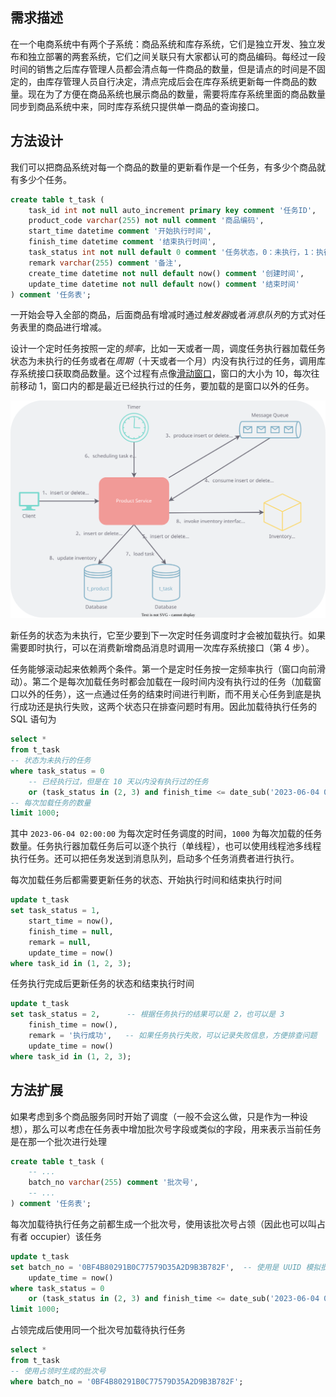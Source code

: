 ## 需求描述

在一个电商系统中有两个子系统：商品系统和库存系统，它们是独立开发、独立发布和独立部署的两套系统，它们之间关联只有大家都认可的商品编码。每经过一段时间的销售之后库存管理人员都会清点每一件商品的数量，但是请点的时间是不固定的，由库存管理人员自行决定，清点完成后会在库存系统更新每一件商品的数量。现在为了方便在商品系统也展示商品的数量，需要将库存系统里面的商品数量同步到商品系统中来，同时库存系统只提供单一商品的查询接口。

## 方法设计

我们可以把商品系统对每一个商品的数量的更新看作是一个任务，有多少个商品就有多少个任务。

```sql
create table t_task (
    task_id int not null auto_increment primary key comment '任务ID',
    product_code varchar(255) not null comment '商品编码',
    start_time datetime comment '开始执行时间',
    finish_time datetime comment '结束执行时间',
    task_status int not null default 0 comment '任务状态，0：未执行，1：执行中，2：执行成功，3：执行失败',
    remark varchar(255) comment '备注',
    create_time datetime not null default now() comment '创建时间',
    update_time datetime not null default now() comment '结束时间'
) comment '任务表';
```

一开始会导入全部的商品，后面商品有增减时通过*触发器*或者*消息队列*的方式对任务表里的商品进行增减。

设计一个定时任务按照一定的*频率*，比如一天或者一周，调度任务执行器加载任务状态为未执行的任务或者在*周期*（十天或者一个月）内没有执行过的任务，调用库存系统接口获取商品数量。这个过程有点像[滑动窗口](https://www.cnblogs.com/huansky/p/13488234.html)，窗口的大小为 10，每次往前移动 1，窗口内的都是最近已经执行过的任务，要加载的是窗口以外的任务。

![](design.drawio.svg)

新任务的状态为未执行，它至少要到下一次定时任务调度时才会被加载执行。如果需要即时执行，可以在消费新增商品消息时调用一次库存系统接口（第 4 步）。

任务能够滚动起来依赖两个条件。第一个是定时任务按一定频率执行（窗口向前滑动）。第二个是每次加载任务时都会加载在一段时间内没有执行过的任务（加载窗口以外的任务），这一点通过任务的结束时间进行判断，而不用关心任务到底是执行成功还是执行失败，这两个状态只在排查问题时有用。因此加载待执行任务的 SQL 语句为

```sql
select *
from t_task
-- 状态为未执行的任务
where task_status = 0
    -- 已经执行过，但是在 10 天以内没有执行过的任务
    or (task_status in (2, 3) and finish_time <= date_sub('2023-06-04 02:00:00', interval 10 day))
-- 每次加载任务的数量
limit 1000;
```

其中 `2023-06-04 02:00:00` 为每次定时任务调度的时间，`1000` 为每次加载的任务数量。任务执行器加载任务后可以逐个执行（单线程），也可以使用线程池多线程执行任务。还可以把任务发送到消息队列，启动多个任务消费者进行执行。

每次加载任务后都需要更新任务的状态、开始执行时间和结束执行时间

```sql
update t_task
set task_status = 1,
    start_time = now(),
    finish_time = null,
    remark = null,
    update_time = now()
where task_id in (1, 2, 3);
```

任务执行完成后更新任务的状态和结束执行时间

```sql
update t_task
set task_status = 2,      -- 根据任务执行的结果可以是 2，也可以是 3
    finish_time = now(),
    remark = '执行成功',   -- 如果任务执行失败，可以记录失败信息，方便排查问题
    update_time = now()
where task_id in (1, 2, 3);
```

## 方法扩展

如果考虑到多个商品服务同时开始了调度（一般不会这么做，只是作为一种设想），那么可以考虑在任务表中增加批次号字段或类似的字段，用来表示当前任务是在那一个批次进行处理

```sql
create table t_task (
    -- ...
    batch_no varchar(255) comment '批次号',
    -- ...
) comment '任务表';
```

每次加载待执行任务之前都生成一个批次号，使用该批次号占领（因此也可以叫占有者 occupier）该任务

```sql
update t_task
set batch_no = '0BF4B80291B0C77579D35A2D9B3B782F',  -- 使用是 UUID 模拟批次号
    update_time = now()
where task_status = 0
    or (task_status in (2, 3) and finish_time <= date_sub('2023-06-04 02:00:00', interval 10 day))
limit 1000;
```

占领完成后使用同一个批次号加载待执行任务

```sql
select *
from t_task
-- 使用占领时生成的批次号
where batch_no = '0BF4B80291B0C77579D35A2D9B3B782F';
```
